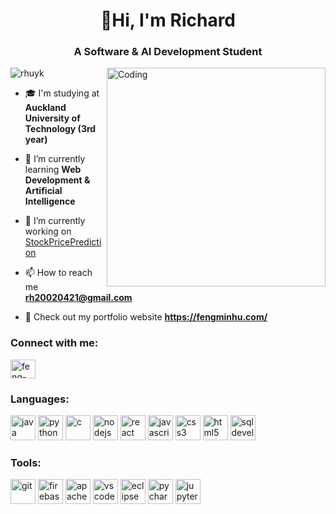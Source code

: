<h1 align="center">👋Hi, I'm Richard</h1>
<h3 align="center">A Software & AI Development Student</h3>
<img align="right" alt="Coding" width="350" src="https://media1.giphy.com/media/v1.Y2lkPTc5MGI3NjExMTNlYTVuYnVoZ2Rmbmxpa2dmYTN5ZG43ZWllYjR4MGVmc3owZWZwNCZlcD12MV9pbnRlcm5hbF9naWZfYnlfaWQmY3Q9Zw/qgQUggAC3Pfv687qPC/giphy.gif">

<p align="left"> <img src="https://komarev.com/ghpvc/?username=rhuyk&label=Profile%20views&color=636363&style=flat" alt="rhuyk" /> </p>

- 🎓 I'm studying at **Auckland University of Technology (3rd year)**

- 🌱 I’m currently learning **Web Development & Artificial Intelligence**

- 🔭 I’m currently working on [StockPricePrediction](https://github.com/Rhuyk/StockPricePrediction)

- 📫 How to reach me **rh20020421@gmail.com**

- 🪪 Check out my portfolio website **https://fengminhu.com/**

<h3 align="left">Connect with me:</h3>
<p align="left">
<a href="https://www.linkedin.com/in/feng-min-hu-28aa08281/" target="_blank" rel="noopener noreferrer"><img align="center" src="https://raw.githubusercontent.com/rahuldkjain/github-profile-readme-generator/master/src/images/icons/Social/linked-in-alt.svg" alt="feng-min-hu" height="30" width="40" /></a>
</p>

<h3 align="left">Languages:</h3>
<p align="left"> 
  <img src="https://cdn.jsdelivr.net/gh/devicons/devicon@latest/icons/java/java-original.svg" title="Java" alt="java" width="40" height="40"/>
  <img src="https://cdn.jsdelivr.net/gh/devicons/devicon@latest/icons/python/python-original.svg" title="Pythin" alt="python" width="40" height="40"/>
  <img src="https://cdn.jsdelivr.net/gh/devicons/devicon@latest/icons/c/c-original.svg" title="C" alt="c" width="40" height="40"/>
  <img src="https://cdn.jsdelivr.net/gh/devicons/devicon@latest/icons/nodejs/nodejs-original.svg" title="Node.js" alt="nodejs" width="40" height="40"/>
  <img src="https://cdn.jsdelivr.net/gh/devicons/devicon@latest/icons/react/react-original.svg" title="React & React Native" alt="react" width="40" height="40"/>
  <img src="https://cdn.jsdelivr.net/gh/devicons/devicon@latest/icons/javascript/javascript-original.svg" title="JavaScript" alt="javascript" width="40" height="40"/>
  <img src="https://cdn.jsdelivr.net/gh/devicons/devicon@latest/icons/css3/css3-original.svg" title="CSS" alt="css3" width="40" height="40"/>
  <img src="https://cdn.jsdelivr.net/gh/devicons/devicon@latest/icons/html5/html5-original.svg" title="HTML" alt="html5" width="40" height="40"/>
  <img src="https://cdn.jsdelivr.net/gh/devicons/devicon@latest/icons/sqldeveloper/sqldeveloper-original.svg" title="SQL Developer" alt="sqldeveloper" width="40" height="40"/>
</p>

<h3 align="left">Tools:</h3>
<p align="left"> 
  <img src="https://cdn.jsdelivr.net/gh/devicons/devicon@latest/icons/git/git-original.svg" title="Java" alt="git" width="40" height="40"/>
  <img src="https://cdn.jsdelivr.net/gh/devicons/devicon@latest/icons/firebase/firebase-original.svg" title="Firebase" alt="firebase" width="40" height="40"/>
  <img src="https://cdn.jsdelivr.net/gh/devicons/devicon@latest/icons/apache/apache-original.svg" title="Apache DB" alt="apache" width="40" height="40"/>
  <img src="https://cdn.jsdelivr.net/gh/devicons/devicon@latest/icons/vscode/vscode-original.svg" title="VS Code" alt="vscode" width="40" height="40"/>
  <img src="https://cdn.jsdelivr.net/gh/devicons/devicon@latest/icons/eclipse/eclipse-original.svg" title="Eclipse" alt="eclipse" width="40" height="40"/>
  <img src="https://cdn.jsdelivr.net/gh/devicons/devicon@latest/icons/pycharm/pycharm-original.svg" title="Pycharm" alt="pycharm" width="40" height="40"/>
  <img src="https://cdn.jsdelivr.net/gh/devicons/devicon@latest/icons/jupyter/jupyter-original.svg" title="Jupyter" alt="jupyter" width="40" height="40"/>
</p>

